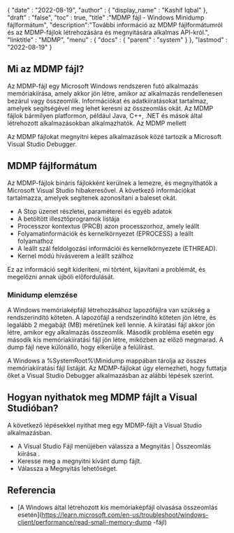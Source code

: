 {
  "date" : "2022-08-19",
  "author" : {
    "display_name" : "Kashif Iqbal"
},
  "draft" : "false",
  "toc" : true,
  "title" :"MDMP fájl - Windows Minidump fájlformátum",
  "description":"További információ az MDMP fájlformátumról és az MDMP-fájlok létrehozására és megnyitására alkalmas API-król.",
  "linktitle" : "MDMP",
  "menu" : {
    "docs" : {
      "parent" : "system"
}
},
  "lastmod" : "2022-08-19"
}

## Mi az MDMP fájl?

Az MDMP-fájl egy Microsoft Windows rendszeren futó alkalmazás memóriakiírása, amely akkor jön létre, amikor az alkalmazás rendellenesen bezárul vagy összeomlik. Információkat és adatkiíratásokat tartalmaz, amelyek segítségével meg lehet keresni az összeomlás okát. Az MDMP fájlok bármilyen platformon, például Java, C++, .NET és mások által létrehozott alkalmazásokban alkalmazhatók. Az MDMP mellett

Az MDMP fájlokat megnyitni képes alkalmazások közé tartozik a Microsoft Visual Studio Debugger.

## MDMP fájlformátum

Az MDMP-fájlok bináris fájlokként kerülnek a lemezre, és megnyithatók a Microsoft Visual Studio hibakeresővel. A következő információkat tartalmazza, amelyek segítenek azonosítani a baleset okát.

* A Stop üzenet részletei, paraméterei és egyéb adatok
* A betöltött illesztőprogramok listája
* Processzor kontextus (PRCB) azon processzorhoz, amely leállt
* Folyamatinformációk és kernelkörnyezet (EPROCESS) a leállt folyamathoz
* A leállt szál feldolgozási információi és kernelkörnyezete (ETHREAD).
* Kernel módú hívásverem a leállt szálhoz

Ez az információ segít kideríteni, mi történt, kijavítani a problémát, és megelőzni annak újbóli előfordulását.

### Minidump elemzése

A Windows memóriaképfájl létrehozásához lapozófájlra van szükség a rendszerindító köteten. A lapozófájl a rendszerindító köteten jön létre, és legalább 2 megabájt (MB) méretűnek kell lennie. A kiíratási fájl akkor jön létre, amikor egy alkalmazás összeomlik. Második probléma esetén egy második kis memóriakiíratási fájl jön létre, miközben az előző megmarad. A dump fájl neve különálló, hogy elkerülje a felülírást.

A Windows a %SystemRoot%\Minidump mappában tárolja az összes memóriakiíratási fájl listáját. Az MDMP-fájlokat úgy elemezheti, hogy futtatja őket a Visual Studio Debugger alkalmazásban az alábbi lépések szerint.

## Hogyan nyithatok meg MDMP fájlt a Visual Studióban?

A következő lépésekkel nyithat meg egy MDMP-fájlt a Visual Studio alkalmazásban.

* A Visual Studio Fájl menüjében válassza a Megnyitás | Összeomlás kiírása .
* Keresse meg a megnyitni kívánt dump fájlt.
* Válassza a Megnyitás lehetőséget.

## Referencia

* [A Windows által létrehozott kis memóriaképfájl olvasása összeomlás esetén](https://learn.microsoft.com/en-us/troubleshoot/windows-client/performance/read-small-memory-dump -fájl)

